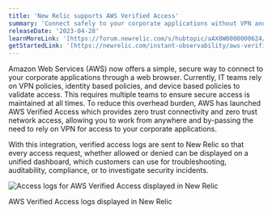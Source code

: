 ```yaml
---
title: 'New Relic supports AWS Verified Access'
summary: 'Connect safely to your corporate applications without VPN and have a complete view of all your access logs'
releaseDate: '2023-04-28'
learnMoreLink: '[https://forum.newrelic.com/s/hubtopic/aAX8W0000000624/new-relic-supports-aws-verified-access-logs]'
getStartedLink: '[https://newrelic.com/instant-observability/aws-verified-access]'
---
```


Amazon Web Services (AWS) now offers a simple, secure way to connect to your corporate applications through a web browser. Currently, IT teams rely on VPN policies, identity based policies, and device based policies to validate access. This requires multiple teams to ensure secure access is maintained at all times. To reduce this overhead burden, AWS has launched AWS Verified Access which provides zero trust connectivity and zero trust network access, allowing you to work from anywhere and by-passing the need to rely on VPN for access to your corporate applications.

With this integration, verified access logs are sent to New Relic so that every access request, whether allowed or denied can be displayed on a unified dashboard, which customers can use for troubleshooting, auditability, compliance, or to investigate security incidents.

![Access logs for AWS Verified Access displayed in New Relic](/images/VerifiedAccessLogs.webp 'Access logs for AWS Verified Access displayed in New Relic')

<figcaption> AWS Verified Access logs displayed in New Relic</figcaption>
